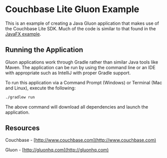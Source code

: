 # Couchbase Lite Gluon Example

This is an example of creating a Java Gluon application that makes use of the Couchbase Lite SDK.  Much of the code is similar to that found in the [JavaFX example](https://github.com/couchbaselabs/couchbase-lite-javafx-example).

## Running the Application

Gluon applications work through Gradle rather than similar Java tools like Maven.  The application can be run by using the command line or an IDE with appropriate such as IntelliJ with proper Gradle support.

To run this application via a Command Prompt (Windows) or Terminal (Mac and Linux), execute the following:

```sh
./gradlew run
```

The above command will download all dependencies and launch the application.

## Resources

Couchbase - [http://www.couchbase.com](http://www.couchbase.com)

Gluon - [http://gluonhq.com](http://gluonhq.com)